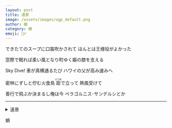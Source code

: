 ```yaml
---
layout: post
title: 遠景
image: /assets/images/ogp_default.png
author: 蛸
category: 蛸
emoji: 🧝‍♂️
---
```


<div class="tanka-area"><div class="tanka">
<p>できたてのスープに口笛吹かされて ほんとは王様役がよかった</p>
<p>窓際で眠れば柔い風となり町ゆく嫗の膝を支える</p>
<p>Sky Dive! 車が真横通るたび ハワイの父が高み速みへ</p>
<p>密林にずしと佇む火食鳥 <ruby>距<rp>（</rp><rt>けづめ</rt><rp>）</rp></ruby>で立って 熱風受けて</p>
<p>善行で飛ぶか決まるし俺は今 ペラゴルニス･サンデルシとか</p></div></div>

---

<details><summary>遠景</summary>
できたてのスープに口笛吹かされて ほんとは王様役がよかった<br />窓際で眠れば柔い風となり町ゆく嫗の膝を支える<br />Sky Dive! 車が真横通るたび ハワイの父が高み速みへ<br />密林にずしと佇む火食鳥 <ruby>距<rp>（</rp><rt>けづめ</rt><rp>）</rp></ruby>で立って 熱風受けて<br />善行で飛ぶか決まるし俺は今 ペラゴルニス･サンデルシとか<br />
</details>

蛸
